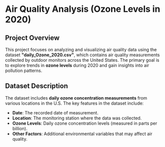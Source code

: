 # Air Quality Analysis (Ozone Levels in 2020)

## Project Overview

This project focuses on analyzing and visualizing air quality data using the dataset **"daily_Ozone_2020.csv"**, which contains air quality measurements collected by outdoor monitors across the United States. The primary goal is to explore trends in **ozone levels** during 2020 and gain insights into air pollution patterns.

## Dataset Description

The dataset includes **daily ozone concentration measurements** from various locations in the U.S. The key features in the dataset include:
- **Date**: The recorded date of measurement.
- **Location**: The monitoring station where the data was collected.
- **Ozone Levels**: Daily ozone concentration levels (measured in parts per billion).
- **Other Factors**: Additional environmental variables that may affect air quality.
